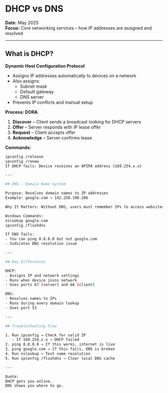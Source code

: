 # DHCP vs DNS

**Date:** May 2025  
**Focus:** Core networking services – how IP addresses are assigned and resolved

---

## What is DHCP?

**Dynamic Host Configuration Protocol**

- Assigns IP addresses automatically to devices on a network  
- Also assigns:
  - Subnet mask
  - Default gateway
  - DNS server
- Prevents IP conflicts and manual setup

**Process: DORA**

1. **Discover** – Client sends a broadcast looking for DHCP servers  
2. **Offer** – Server responds with IP lease offer  
3. **Request** – Client accepts offer  
4. **Acknowledge** – Server confirms lease

**Commands:**
```bash
ipconfig /release
ipconfig /renew
If DHCP fails: Device receives an APIPA address (169.254.x.x)

---

## DNS – Domain Name System

Purpose: Resolves domain names to IP addresses  
Example: google.com → 142.250.190.206

Why It Matters: Without DNS, users must remember IPs to access websites.

Windows Commands:
nslookup google.com  
ipconfig /flushdns

If DNS fails:
- You can ping 8.8.8.8 but not google.com
- Indicates DNS resolution issue

---

## Key Differences

DHCP:
- Assigns IP and network settings
- Runs when device joins network
- Uses ports 67 (server) and 68 (client)

DNS:
- Resolves names to IPs
- Runs during every domain lookup
- Uses port 53

---

## Troubleshooting Flow

1. Run ipconfig → Check for valid IP  
   - If 169.254.x.x → DHCP failed  
2. ping 8.8.8.8 → If this works, internet is live  
3. ping google.com → If this fails, DNS is broken  
4. Run nslookup → Test name resolution  
5. Run ipconfig /flushdns → Clear local DNS cache

---

Quote:
DHCP gets you online.  
DNS shows you where to go.
